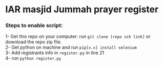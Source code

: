 # IAR masjid Jummah prayer register

### Steps to enable script:

1- Get this repo on your computer: run `git clone [repo ssh link]` or download the repo zip file. </br>
2- Get python on machine and run `pip[x.x] install selenium` </br>
3- Add registrants info in `register.py` in line 21 </br>
4- run `python register.py` </br>
